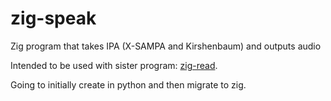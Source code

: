 # zig-speak
Zig program that takes IPA (X-SAMPA and Kirshenbaum) and outputs audio

Intended to be used with sister program: [zig-read](https://github.com/masoncowen/zig-read).

Going to initially create in python and then migrate to zig.
